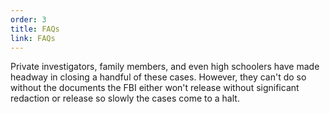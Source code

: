 ```yaml
---
order: 3
title: FAQs
link: FAQs
---
```


<div id="whats-the-alternative-body">Private investigators, family members, and even high schoolers have made headway in closing a handful of these cases. However, they can't do so without the documents the FBI either won't release without significant redaction or release so slowly the cases come to a halt. </div>

